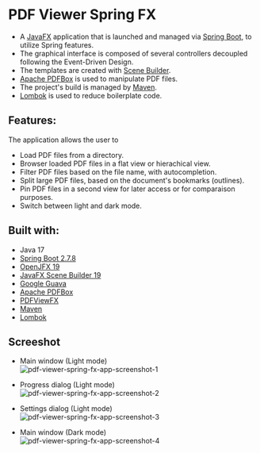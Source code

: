 # PDF Viewer Spring FX  

- A [JavaFX](https://openjfx.io) application that is launched and managed via [Spring Boot](https://spring.io/projects/spring-boot), to utilize Spring features.  
- The graphical interface is composed of several controllers decoupled following the Event-Driven Design.  
- The templates are created with [Scene Builder](https://gluonhq.com/products/scene-builder).  
- [Apache PDFBox](https://pdfbox.apache.org) is used to manipulate PDF files.  
- The project's build is managed by [Maven](https://maven.apache.org).  
- [Lombok](https://projectlombok.org) is used to reduce boilerplate code.  

## Features:
The application allows the user to
- Load PDF files from a directory.  
- Browser loaded PDF files in a flat view or hierachical view.  
- Filter PDF files based on the file name, with autocompletion.  
- Split large PDF files, based on the document's bookmarks (outlines).  
- Pin PDF files in a second view for later access or for comparaison purposes.  
- Switch between light and dark mode.  


## Built with:
- Java 17
- [Spring Boot 2.7.8](https://spring.io/projects/spring-boot)
- [OpenJFX 19](https://openjfx.io)
- [JavaFX Scene Builder 19](https://gluonhq.com/products/scene-builder)
- [Google Guava](https://github.com/google/guava)
- [Apache PDFBox](https://pdfbox.apache.org)
- [PDFViewFX](https://github.com/dlsc-software-consulting-gmbh)
- [Maven](https://maven.apache.org)
- [Lombok](https://projectlombok.org)

## Screeshot
- Main window (Light mode)  
![pdf-viewer-spring-fx-app-screenshot-1](https://user-images.githubusercontent.com/76587083/217449748-e425012a-9b22-4a6e-80b7-062907382b12.png)  

- Progress dialog (Light mode)  
![pdf-viewer-spring-fx-app-screenshot-2](https://user-images.githubusercontent.com/76587083/216746979-ab57dfdd-fc5a-424e-851b-05a084561e05.png)  

- Settings dialog (Light mode)  
![pdf-viewer-spring-fx-app-screenshot-3](https://user-images.githubusercontent.com/76587083/217449846-2aa77934-3901-4eeb-9543-235724311840.png)  

- Main window (Dark mode)  
![pdf-viewer-spring-fx-app-screenshot-4](https://user-images.githubusercontent.com/76587083/217500048-c8dfc1f1-8dfe-4c47-b229-1cd7ee493740.png)  

